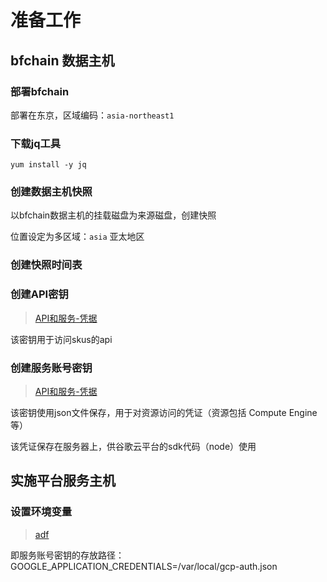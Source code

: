 # 准备工作

## bfchain 数据主机

### 部署bfchain
部署在东京，区域编码：`asia-northeast1`
### 下载jq工具
```yum install -y jq```
### 创建数据主机快照
以bfchain数据主机的挂载磁盘为来源磁盘，创建快照

位置设定为多区域：`asia` 亚太地区
### 创建快照时间表


### 创建API密钥

> [API和服务-凭据](https://console.cloud.google.com/apis/credentials?project=gcp-test-293701)

该密钥用于访问skus的api

### 创建服务账号密钥

> [API和服务-凭据](https://console.cloud.google.com/apis/credentials?project=gcp-test-293701)

该密钥使用json文件保存，用于对资源访问的凭证（资源包括 Compute Engine 等）

该凭证保存在服务器上，供谷歌云平台的sdk代码（node）使用


## 实施平台服务主机


### 设置环境变量 

> [adf](http://www.baidu.com)

即服务账号密钥的存放路径：
GOOGLE_APPLICATION_CREDENTIALS=/var/local/gcp-auth.json

